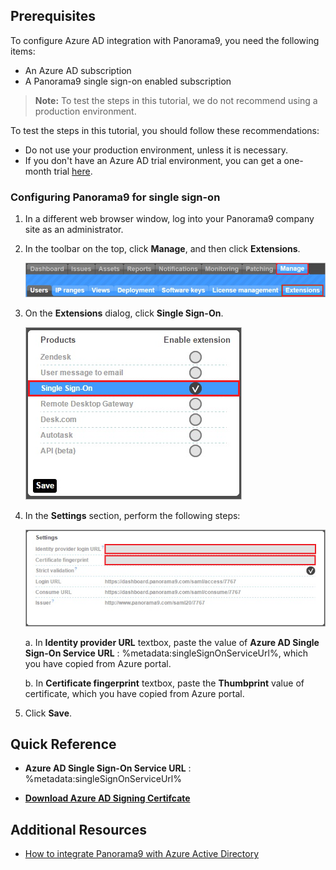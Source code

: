 ## Prerequisites

To configure Azure AD integration with Panorama9, you need the following items:

- An Azure AD subscription
- A Panorama9 single sign-on enabled subscription

> **Note:**
> To test the steps in this tutorial, we do not recommend using a production environment.

To test the steps in this tutorial, you should follow these recommendations:

- Do not use your production environment, unless it is necessary.
- If you don't have an Azure AD trial environment, you can get a one-month trial [here](https://azure.microsoft.com/pricing/free-trial/).

### Configuring Panorama9 for single sign-on

1. In a different web browser window, log into your Panorama9 company site as an administrator.

2. In the toolbar on the top, click **Manage**, and then click **Extensions**.
   
    ![Extensions](./media/ic790023.png "Extensions")
3. On the **Extensions** dialog, click **Single Sign-On**.
   
    ![Single Sign-On](./media/ic790024.png "Single Sign-On")

4. In the **Settings** section, perform the following steps:
   
    ![Settings](./media/ic790025.png "Settings")
   
	a. In **Identity provider URL** textbox, paste the value of **Azure AD Single Sign-On Service URL** : %metadata:singleSignOnServiceUrl%, which you have copied from Azure portal.
   
	b. In **Certificate fingerprint** textbox, paste the **Thumbprint** value of certificate, which you have copied from Azure portal.    
         
5. Click **Save**.

## Quick Reference

* **Azure AD Single Sign-On Service URL** : %metadata:singleSignOnServiceUrl%

* **[Download Azure AD Signing Certifcate](%metadata:CertificateDownloadRawUrl%)**



## Additional Resources

* [How to integrate Panorama9 with Azure Active Directory](https://docs.microsoft.com/azure/active-directory/active-directory-saas-panorama9-tutorial)
